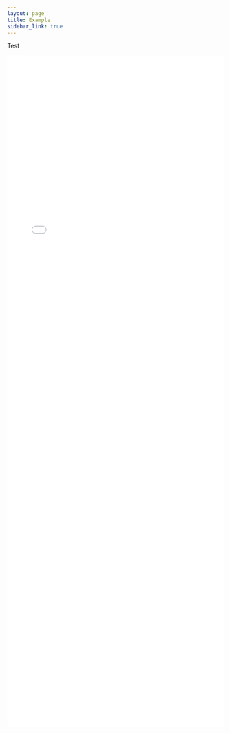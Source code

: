 ```yaml
---
layout: page
title: Example
sidebar_link: true
---
```



Test 

<iframe frameborder="0" scrolling="no"  width="100%" height='40%' src="//plot.ly/~gmoille/30.embed"></iframe>